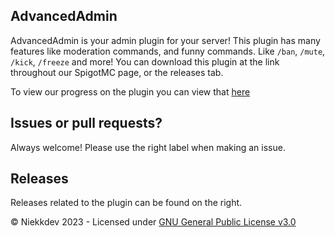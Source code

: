 ## AdvancedAdmin

AdvancedAdmin is your admin plugin for your server! This plugin has many features like moderation commands, and funny commands. Like `/ban`, `/mute`, `/kick`, `/freeze` and more! You can download this plugin at the link throughout our SpigotMC page, or the releases tab.

To view our progress on the plugin you can view that [here](https://github.com/users/Niekkdev/projects/1)

## Issues or pull requests?
Always welcome! Please use the right label when making an issue.

## Releases
Releases related to the plugin can be found on the right.

© Niekkdev 2023 - Licensed under [GNU General Public License v3.0](https://github.com/Niekkdev/advancedadmin/blob/main/LICENSE)
